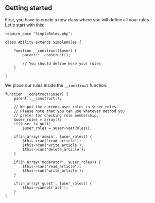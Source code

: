 Getting started
----------
First, you have to create a new class where you will define all your rules. Let's start with this:

    require_once "SimpleRoles.php";

    class Ability extends SimpleRoles {
    
        function __construct($user) {
            parent::__construct();

            // You should define here your rules
        }

    }
    
We place our rules inside the `__construct` function.

    function __construct($user) {
        parent::__construct();

        // We put the current user roles in $user_roles.
        // Please note that you can use whatever method you
        // prefer for checking role membership.
        $user_roles = array();
        if($user != null)
            $user_roles = $user->getRoles();

        if(in_array('admin', $user_roles)) {
            $this->can('read_article');
            $this->can('write_article');
            $this->can('delete_article');
        }

        if(in_array('moderator', $user_roles)) {
            $this->can('read_article');
            $this->can('write_article');
        }

        if(in_array('guest', $user_roles)) {
            $this->cannot('all');
        }
    }